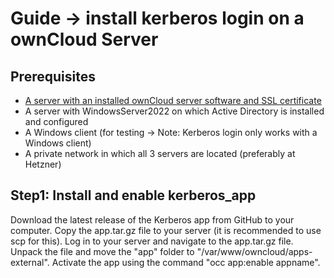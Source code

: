 # Guide -> install kerberos login on a ownCloud Server
## Prerequisites
- [A server with an installed ownCloud server software and SSL certificate]
- A server with WindowsServer2022 on which Active Directory is installed and configured
- A Windows client (for testing -> Note: Kerberos login only works with a Windows client)
- A private network in which all 3 servers are located (preferably at Hetzner)

## Step1: Install and enable kerberos_app
Download the latest release of the Kerberos app from GitHub to your computer.
Copy the app.tar.gz file to your server (it is recommended to use scp for this).
Log in to your server and navigate to the app.tar.gz file. Unpack the file and move the "app" folder to "/var/www/owncloud/apps-external". Activate the app using the command "occ app:enable appname".

[A server with an installed ownCloud server software and SSL certificate]: https://github.com/GeraldLeikam/tutorials/blob/master/ownCloud/install_owncloud_full.md